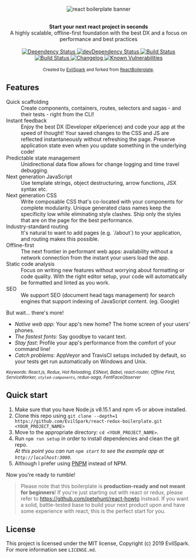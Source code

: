 <p align=center>
<img src="https://raw.githubusercontent.com/EvilSpark/react-redux-boilerplate/master/app/components/common/assets/images/Main.png" alt="react boilerplate banner" align="center" />
</p>
<br />

<div align="center"><strong>Start your next react project in seconds</strong></div>
<div align="center">A highly scalable, offline-first foundation with the best DX and a focus on performance and best practices</div>

<br />

<div align="center">
  <!-- Dependency Status -->
  <a href="https://david-dm.org/EvilSpark/react-redux-boilerplate">
    <img src="https://david-dm.org/EvilSpark/react-redux-boilerplate.svg" alt="Dependency Status" />
  </a>
  <!-- devDependency Status -->
  <a href="https://david-dm.org/EvilSpark/react-redux-boilerplate#info=devDependencies">
    <img src="https://david-dm.org/EvilSpark/react-redux-boilerplate/dev-status.svg" alt="devDependency Status" />
  </a>
  <!-- Build Status -->
  <a href="https://travis-ci.com/EvilSpark/react-redux-boilerplate">
    <img src="https://travis-ci.com/EvilSpark/react-redux-boilerplate.svg" alt="Build Status" />
  </a>
  <a href="https://ci.appveyor.com/project/EvilSpark/react-redux-boilerplate/">
    <img src="https://ci.appveyor.com/api/projects/status/27e8kknj4cm6a4ui?svg=true" alt="Build Status" />
  </a>
  <a href="https://github.com/frinyvonnick/gitmoji-changelog">
    <img src="https://img.shields.io/badge/Changelog-gitmoji-brightgreen.svg" alt="Changelog" />
  </a>
<!-- Security Status -->
<a href="https://snyk.io/test/github/EvilSpark/react-redux-boilerplate?targetFile=package.json"><img src="https://snyk.io/test/github/EvilSpark/react-redux-boilerplate/badge.svg?targetFile=package.json" alt="Known Vulnerabilities" data-canonical-src="https://snyk.io/test/github/EvilSpark/react-redux-boilerplate?targetFile=package.json" style="max-width:100%;"></a>
</a>

</div>

<br />

<div align="center">
  <sub>Created by <a href="https://github.com/EvilSpark">EvilSpark</a> and forked from <a href="https://www.reactboilerplate.com/">ReactBoilerplate</a>.</sub>
</div>

## Features

<dl>
  <dt>Quick scaffolding</dt>
  <dd>Create components, containers, routes, selectors and sagas - and their tests - right from the CLI!</dd>

  <dt>Instant feedback</dt>
  <dd>Enjoy the best DX (Developer eXperience) and code your app at the speed of thought! Your saved changes to the CSS and JS are reflected instantaneously without refreshing the page. Preserve application state even when you update something in the underlying code!</dd>

  <dt>Predictable state management</dt>
  <dd>Unidirectional data flow allows for change logging and time travel debugging.</dd>

  <dt>Next generation JavaScript</dt>
  <dd>Use template strings, object destructuring, arrow functions, JSX syntax etc.</dd>

  <dt>Next generation CSS</dt>
  <dd>Write composable CSS that's co-located with your components for complete modularity. Unique generated class names keep the specificity low while eliminating style clashes. Ship only the styles that are on the page for the best performance.</dd>

  <dt>Industry-standard routing</dt>
  <dd>It's natural to want to add pages (e.g. `/about`) to your application, and routing makes this possible.</dd>

  <dt>Offline-first</dt>
  <dd>The next frontier in performant web apps: availability without a network connection from the instant your users load the app.</dd>

  <dt>Static code analysis</dt>
  <dd>Focus on writing new features without worrying about formatting or code quality. With the right editor setup, your code will automatically be formatted and linted as you work.</dd>

  <dt>SEO</dt>
  <dd>We support SEO (document head tags management) for search engines that support indexing of JavaScript content. (eg. Google)</dd>
</dl>

But wait... there's more!

- _Native web app:_ Your app's new home? The home screen of your users' phones.
- _The fastest fonts:_ Say goodbye to vacant text.
- _Stay fast_: Profile your app's performance from the comfort of your command
  line!
- _Catch problems:_ AppVeyor and TravisCI setups included by default, so your
  tests get run automatically on Windows and Unix.

<sub><i>Keywords: React.js, Redux, Hot Reloading, ESNext, Babel, react-router, Offline First, ServiceWorker, `styled-components`, redux-saga, FontFaceObserver</i></sub>

## Quick start

1.  Make sure that you have Node.js v8.15.1 and npm v5 or above installed.
2.  Clone this repo using `git clone --depth=1 https://github.com/EvilSpark/react-redux-boilerplate.git <YOUR_PROJECT_NAME>`
3.  Move to the appropriate directory: `cd <YOUR_PROJECT_NAME>`.<br />
4.  Run `npm run setup` in order to install dependencies and clean the git repo.<br />
    _At this point you can run `npm start` to see the example app at `http://localhost:3000`._
5.  Although I prefer using <a href="https://pnpm.js.org/">PNPM</a> instead of NPM.

Now you're ready to rumble!

> Please note that this boilerplate is **production-ready and not meant for beginners**! If you're just starting out with react or redux, please refer to https://github.com/petehunt/react-howto instead. If you want a solid, battle-tested base to build your next product upon and have some experience with react, this is the perfect start for you.

## License

This project is licensed under the MIT license, Copyright (c) 2019 EvilSpark. For more information see `LICENSE.md`.
